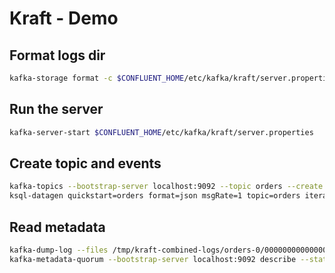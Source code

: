 # Kraft - Demo 

## Format logs dir

```bash
kafka-storage format -c $CONFLUENT_HOME/etc/kafka/kraft/server.properties -t a2Fma2FrcmFmdF90ZXN0Cg==
```

## Run the server

```bash
kafka-server-start $CONFLUENT_HOME/etc/kafka/kraft/server.properties
```

## Create topic and events

```bash
kafka-topics --bootstrap-server localhost:9092 --topic orders --create 
ksql-datagen quickstart=orders format=json msgRate=1 topic=orders iterations=100 
```

## Read metadata

```bash 
kafka-dump-log --files /tmp/kraft-combined-logs/orders-0/00000000000000000000.log
kafka-metadata-quorum --bootstrap-server localhost:9092 describe --status
```